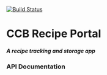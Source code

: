 [![Build Status](https://travis-ci.org/bharding2/ccbrecipe.svg?branch=master)](https://travis-ci.org/bharding2/ccbrecipe)

# CCB Recipe Portal
##### A recipe tracking and storage app

### API Documentation
